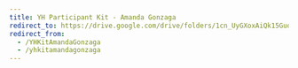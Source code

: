 ```yaml
---
title: YH Participant Kit - Amanda Gonzaga
redirect_to: https://drive.google.com/drive/folders/1cn_UyGXoxAiQk15GuoSsyO2AuhagzBLo?usp=sharing
redirect_from: 
  - /YHKitAmandaGonzaga
  - /yhkitamandagonzaga
---
```

